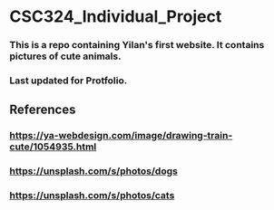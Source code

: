 # CSC324_Individual_Project
### This is a repo containing Yilan's first website. It contains pictures of cute animals.
### Last updated for Protfolio.
 
## References
### https://ya-webdesign.com/image/drawing-train-cute/1054935.html
### https://unsplash.com/s/photos/dogs
### https://unsplash.com/s/photos/cats
